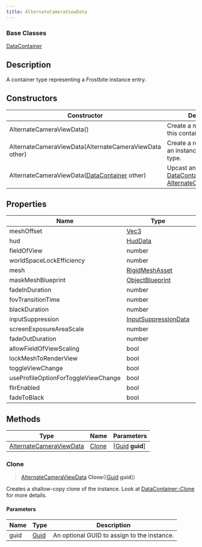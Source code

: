 ```yaml
---
title: AlternateCameraViewData
---
```

### Base Classes

[DataContainer](/vext/ref/shared/class/datacontainer)

## Description

A container type representing a Frostbite instance entry.

## Constructors

| Constructor                                                                        | Description                                                                                                                           |
| ---------------------------------------------------------------------------------- | ------------------------------------------------------------------------------------------------------------------------------------- |
| AlternateCameraViewData()                                                          | Create a new instance of this container type.                                                                                         |
| AlternateCameraViewData(AlternateCameraViewData other)                             | Create a reference copy of an instance of the same type.                                                                              |
| AlternateCameraViewData([DataContainer](/vext/ref/shared/class/datacontainer) other) | Upcast an instance of type [DataContainer](/vext/ref/shared/class/datacontainer) to [AlternateCameraViewData](AlternateCameraViewData). |

## Properties

| Name                                | Type                                         | Description |
| ----------------------------------- | -------------------------------------------- | ----------- |
| meshOffset                          | [Vec3](/vext/ref/shared/class/vec3)            |             |
| hud                                 | [HudData](HudData)                           |             |
| fieldOfView                         | number                                       |             |
| worldSpaceLockEfficiency            | number                                       |             |
| mesh                                | [RigidMeshAsset](RigidMeshAsset)             |             |
| maskMeshBlueprint                   | [ObjectBlueprint](ObjectBlueprint)           |             |
| fadeInDuration                      | number                                       |             |
| fovTransitionTime                   | number                                       |             |
| blackDuration                       | number                                       |             |
| inputSuppression                    | [InputSuppressionData](InputSuppressionData) |             |
| screenExposureAreaScale             | number                                       |             |
| fadeOutDuration                     | number                                       |             |
| allowFieldOfViewScaling             | bool                                         |             |
| lockMeshToRenderView                | bool                                         |             |
| toggleViewChange                    | bool                                         |             |
| useProfileOptionForToggleViewChange | bool                                         |             |
| flirEnabled                         | bool                                         |             |
| fadeToBlack                         | bool                                         |             |

## Methods

| Type                                               | Name            | Parameters                                     |
| -------------------------------------------------- | --------------- | ---------------------------------------------- |
| [AlternateCameraViewData](AlternateCameraViewData) | [Clone](#clone) | \[[Guid](/vext/ref/shared/class/guid) **guid**\] |

### Clone

> [AlternateCameraViewData](AlternateCameraViewData) **Clone**(\[[Guid](/vext/ref/shared/class/guid) **guid**\])

Creates a shallow-copy clone of the instance. Look at [DataContainer::Clone](/vext/ref/shared/class/datacontainer#clone) for more details.

#### Parameters

| Name | Type         | Description                                 |
| ---- | ------------ | ------------------------------------------- |
| guid | [Guid](Guid) | An optional GUID to assign to the instance. |
